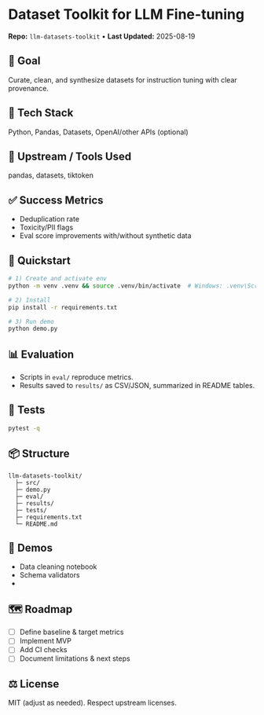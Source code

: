 # Dataset Toolkit for LLM Fine-tuning

**Repo:** `llm-datasets-toolkit` • **Last Updated:** 2025-08-19

## 🎯 Goal

Curate, clean, and synthesize datasets for instruction tuning with clear provenance.

## 🧱 Tech Stack

Python, Pandas, Datasets, OpenAI/other APIs (optional)

## 🔗 Upstream / Tools Used

pandas, datasets, tiktoken

## ✅ Success Metrics

- Deduplication rate
- Toxicity/PII flags
- Eval score improvements with/without synthetic data

## 🚀 Quickstart

```bash
# 1) Create and activate env
python -m venv .venv && source .venv/bin/activate  # Windows: .venv\Scripts\activate

# 2) Install
pip install -r requirements.txt

# 3) Run demo
python demo.py
```

## 📊 Evaluation

- Scripts in `eval/` reproduce metrics.
- Results saved to `results/` as CSV/JSON, summarized in README tables.

## 🧪 Tests

```bash
pytest -q
```

## 📦 Structure

```text
llm-datasets-toolkit/
  ├─ src/
  ├─ demo.py
  ├─ eval/
  ├─ results/
  ├─ tests/
  ├─ requirements.txt
  └─ README.md
```

## 📸 Demos

- Data cleaning notebook
- Schema validators
-

## 🗺️ Roadmap

- [ ] Define baseline & target metrics
- [ ] Implement MVP
- [ ] Add CI checks
- [ ] Document limitations & next steps

## ⚖️ License

MIT (adjust as needed). Respect upstream licenses.
